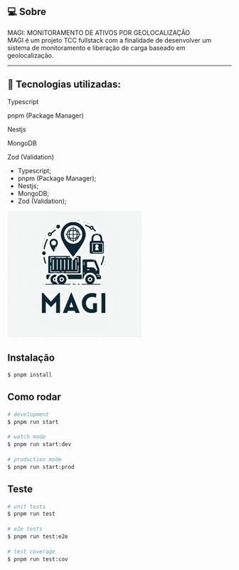 ## 💻 Sobre
MAGI: MONITORAMENTO DE ATIVOS POR GEOLOCALIZAÇÃO <br>
MAGI é um projeto TCC fullstack com a finalidade de desenvolver um sistema de monitoramento e liberação de carga baseado em geolocalização.

---

## 🧠 Tecnologias utilizadas:
<div>
  <p>Typescript</p>
  <p>pnpm (Package Manager)</p>
  <p>Nestjs</p>
  <p>MongoDB</p>
  <p>Zod (Validation)</p>
</div>

+ Typescript;
+ pnpm (Package Manager);
+ Nestjs;
+ MongoDB;
+ Zod (Validation);
<img src="./assets/imgs/logoMagi.png" alt="Logo do projeto" width="60%" height="50%">


## Instalação

```bash
$ pnpm install
```

## Como rodar

```bash
# development
$ pnpm run start

# watch mode
$ pnpm run start:dev

# production mode
$ pnpm run start:prod
```

## Teste

```bash
# unit tests
$ pnpm run test

# e2e tests
$ pnpm run test:e2e

# test coverage
$ pnpm run test:cov
```